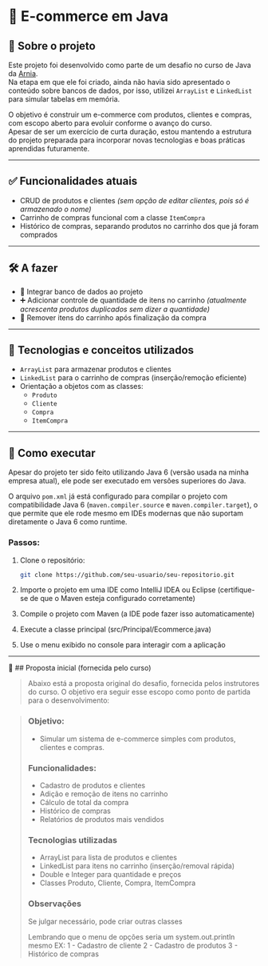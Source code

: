 # 🛒 E-commerce em Java

## 📌 Sobre o projeto

Este projeto foi desenvolvido como parte de um desafio no curso de Java da [Arnia](https://arnia.com.br/).  
Na etapa em que ele foi criado, ainda não havia sido apresentado o conteúdo sobre bancos de dados, por isso, utilizei `ArrayList` e `LinkedList` para simular tabelas em memória.

O objetivo é construir um e-commerce com produtos, clientes e compras, com escopo aberto para evoluir conforme o avanço do curso.  
Apesar de ser um exercício de curta duração, estou mantendo a estrutura do projeto preparada para incorporar novas tecnologias e boas práticas aprendidas futuramente.

---

## ✅ Funcionalidades atuais

- CRUD de produtos e clientes *(sem opção de editar clientes, pois só é armazenado o nome)*
- Carrinho de compras funcional com a classe `ItemCompra`
- Histórico de compras, separando produtos no carrinho dos que já foram comprados

---

## 🛠️ A fazer

- 🔗 Integrar banco de dados ao projeto  
- ➕ Adicionar controle de quantidade de itens no carrinho  *(atualmente acrescenta produtos duplicados sem dizer a quantidade)*
- 🧹 Remover itens do carrinho após finalização da compra  

---

## 🧪 Tecnologias e conceitos utilizados

- `ArrayList` para armazenar produtos e clientes  
- `LinkedList` para o carrinho de compras (inserção/remoção eficiente)  
- Orientação a objetos com as classes:
  - `Produto`
  - `Cliente`
  - `Compra`
  - `ItemCompra`

---

## 🚀 Como executar

Apesar do projeto ter sido feito utilizando Java 6 (versão usada na minha empresa atual), ele pode ser executado em versões superiores do Java.

O arquivo `pom.xml` já está configurado para compilar o projeto com compatibilidade Java 6 (`maven.compiler.source` e `maven.compiler.target`), o que permite que ele rode mesmo em IDEs modernas que não suportam diretamente o Java 6 como runtime.

### Passos:

1. Clone o repositório:
   ```bash
   git clone https://github.com/seu-usuario/seu-repositorio.git

2. Importe o projeto em uma IDE como IntelliJ IDEA ou Eclipse
(certifique-se de que o Maven esteja configurado corretamente)

3. Compile o projeto com Maven (a IDE pode fazer isso automaticamente)

4. Execute a classe principal (src/Principal/Ecommerce.java)

5. Use o menu exibido no console para interagir com a aplicação

---

🧾 ## Proposta inicial (fornecida pelo curso)

> Abaixo está a proposta original do desafio, fornecida pelos instrutores do curso.
> O objetivo era seguir esse escopo como ponto de partida para o desenvolvimento:

> ### Objetivo:
> - Simular um sistema de e-commerce simples com produtos, clientes e compras.
> 
> ### Funcionalidades:
> - Cadastro de produtos e clientes
> - Adição e remoção de itens no carrinho
> - Cálculo de total da compra
> - Histórico de compras
> - Relatórios de produtos mais vendidos
> 
> ### Tecnologias utilizadas
> - ArrayList para lista de produtos e clientes
> - LinkedList para itens no carrinho (inserção/removal rápida)
> - Double e Integer para quantidade e preços
> - Classes Produto, Cliente, Compra, ItemCompra
> 
> 
> ### Observações
> Se julgar necessário, pode criar outras classes
> 
> Lembrando que o menu de opções seria um system.out.println mesmo 
> EX:
> 1 - Cadastro de cliente
> 2 - Cadastro de produtos
> 3 - Histórico de compras
